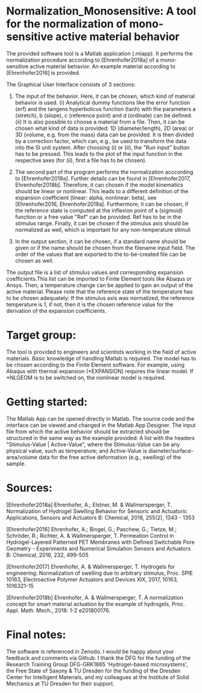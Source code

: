 # Normalization_Monosensitive: A tool for the normalization of mono-sensitive active material behavior
The provided software tool is a Matlab application (.mlapp). It performs the normalization procedure according to [Ehrenhofer2018a] of a mono-sensitive active material behavior. An example material according to [Ehrenhofer2016] is provided. 

The Graphical User Interface consists of 3 sections:

1. The input of the behavior. Here, it can be chosen, which kind of material behavior is used.
(i) Analytical dummy functions like the error function (erf) and the tangens hyperbolicus function (tanh) with the parameters a (stretch), b (slope), c (reference point) and d (ordinate) can be defined.
(ii) It is also possible to choose a material from a file. Then, it can be chosen what kind of data is provided: 1D (diameter/length), 2D (area) or 3D (volume, e.g. from the mass) data can be provided. It is then divided by a correction factor, which can, e.g., be used to transform the data into the SI unit system.
After choosing (i) or (ii), the "Run input" button has to be pressed. This leads to the plot of the input function in the respective axes (for (ii), first a file has to be chosen).

2. The second part of the program performs the normalization acccording to [Ehrenhofer2018a]. Further details can be found in [Ehrenhofer2017, Ehrenhofer2018b]. Therefore, it can chosen if the model kinematics should be linear or nonlinear. This leads to a different definition of the expansion coefficient (linear: alpha, nonlinear: beta), see [Ehrenhofer2016, Ehrenhofer2018a]. Furthermore, it can be chosen, if the reference state is computed at the inflexion point of a (sigmoid) function or a free value "Ref" can be provided. Ref has to be in the stimulus range. Finally, it can be chosen if the stimulus axis should be normalized as well, which is important for any non-temperature stimuli

3. In the output section, it can be chosen, if a standard name should be given or if the name should be chosen from the filename input field. The order of the values that are exported to the to-be-created file can be chosen as well.


The output file is a list of stimulus values and corresponding expansion coefficients.This list can be imported to Finite Element tools like Abaqus or Ansys. Then, a temperature change can be applied to gain an output of the active material. Please note that the reference state of the temperature has to be chosen adequately: If the stimulus axis was normalized, the reference temperature is 1, if not, then it is the chosen reference value for the derivation of the expansion coefficients.

# Target group:
The tool is provided to engineers and scientists working in the field of active materials. Basic knowledge of handling Matlab is required. The model has to be chosen according to the Finite Element software. For example, using Abaqus with thermal expansion (*EXPANSION) requires the linear model. If *NLGEOM is to be switched on, the nonlinear model is required.

# Getting started:
The Matlab App can be opened directly in Matlab. The source code and the interface can be viewed and changed in the Matlab App Designer. The input file from which the active behavior should be extracted should be structured in the same way as the example provided: A list with the headers "Stimulus-Value | Active-Value", where the Stimulus-Value can be any physical value, such as temperature; and Active-Value is diameter/surface-area/volume data for the free active deformation (e.g., swelling) of the sample. 

# Sources:
[Ehrenhofer2018a] Ehrenhofer, A.; Elstner, M. & Wallmersperger, T.
Normalization of Hydrogel Swelling Behavior for Sensoric and Actuatoric Applications, Sensors and Actuators B: Chemical, 2018, 255(2), 1343 - 1353

[Ehrenhofer2016] Ehrenhofer, A.; Bingel, G.; Paschew, G.; Tietze, M.; Schröder, R.; Richter, A. & Wallmersperger, T. Permeation Control in Hydrogel-Layered Patterned PET Membranes with Defined Switchable Pore Geometry - Experiments and Numerical Simulation Sensors and Actuators B: Chemical, 2016, 232, 499-505

[Ehrenhofer2017] Ehrenhofer, A. & Wallmersperger, T. Hydrogels for engineering: Normalization of swelling due to arbitrary stimulus, Proc. SPIE 10163, Electroactive Polymer Actuators and Devices XIX, 2017, 10163, 1016321-15

[Ehrenhofer2018b] Ehrenhofer, A. & Wallmersperger, T. A normalization concept for smart material actuation by the example of hydrogels, Proc. Appl. Math. Mech., 2018: 1-2 e201800176.

# Final notes:
The software is referenced in Zenodo.
I would be happy about your feedback and comments via Github.
I thank the DFG for the funding of the Research Training Group DFG-GRK1865 'Hydrogel-based microsystems', the Free State of Saxony & TU Dresden for the funding of the Dresden Center for Intelligent Materials, and my colleagues at the Institute of Solid Mechanics at TU Dresden for their support.

